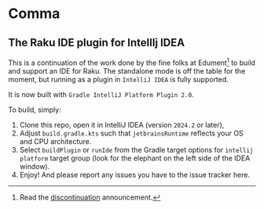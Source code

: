 # Comma
## The Raku IDE plugin for IntellIj IDEA

This is a continuation of the work done by the fine folks at Edument[^discontinuation] to build and support
an IDE for Raku. The standalone mode is off the table for the moment, but running as a plugin
in `IntelliJ IDEA` is fully supported.

It is now built with `Gradle IntelliJ Platform Plugin 2.0`.

To build, simply:
1) Clone this repo, open it in IntelliJ IDEA (version `2024.2` or later),
2) Adjust `build.gradle.kts` such that `jetbrainsRuntime` reflects your OS and CPU architecture.
3) Select `buildPlugin` or `runIde` from the Gradle target options for `intellij platform` target group (look for the elephant on the left side of the IDEA window).
4) Enjoy! And please report any issues you have to the issue tracker here.

[^discontinuation]: Read the [discontinuation](https://commaide.com/discontinued) announcement.
